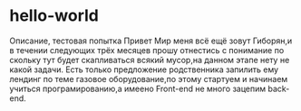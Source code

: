 # hello-world
Описание, тестовая попытка
Привет Мир меня всё ещё зовут Гиборян,и в течении следующих трёх месяцев прошу отнестись с понимание по скольку тут будет скапливаться всякий мусор,на данном этапе нету не какой задачи.
Есть только предложение родственника запилить ему лендинг по теме газовое оборудование,по этому стартуем и начинаем учиться програмированию,а имеено Front-end не много зацепим back-end.
